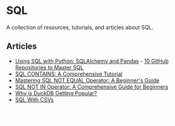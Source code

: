 # SQL

A collection of resources, tutorials, and articles about SQL.

## Articles

- [Using SQL with Python: SQLAlchemy and Pandas](https://www.kdnuggets.com/using-sql-with-python-sqlalchemy-and-pandas) - [10 GitHub Repositories to Master SQL](https://www.kdnuggets.com/10-github-repositories-to-master-sql)
- [SQL CONTAINS: A Comprehensive Tutorial](https://www.datacamp.com/tutorial/sql-contains) 
- [Mastering SQL NOT EQUAL Operator: A Beginner's Guide](https://www.datacamp.com/tutorial/sql-not-equal)
- [SQL NOT IN Operator: A Comprehensive Guide for Beginners](https://www.datacamp.com/tutorial/sql-not-in-operator) 
- [Why is DuckDB Getting Popular?](https://www.kdnuggets.com/2023/07/duckdb-getting-popular.html)
- [SQL With CSVs](https://www.kdnuggets.com/2023/01/sql-csvs.html)

<a href="/" class="button" style="display: flex; align-items: center; justify-content: center; padding: 4px 12px; width: max-content; background: var(--primary-color); color: white; text-decoration: none; border-radius: 4px; margin-top: 30px; font-weight: bold; font-size: 1em; transition: transform 0.2s ease;"><i class="fas fa-home"></i><span style="margin-left: 5px;">Back to Home</span></a>
